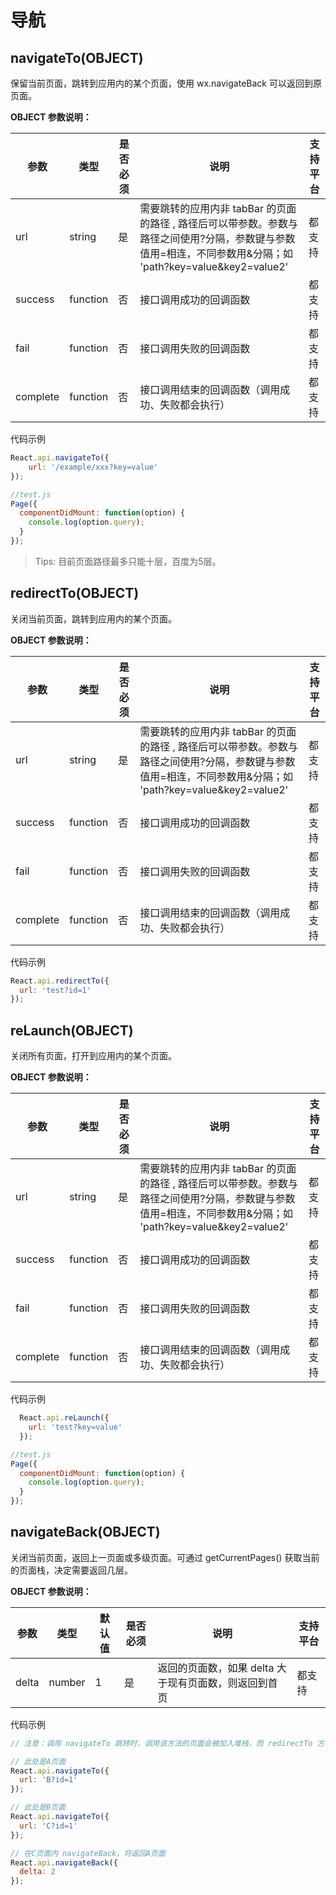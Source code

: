 # 导航

## navigateTo(OBJECT)

保留当前页面，跳转到应用内的某个页面，使用 wx.navigateBack 可以返回到原页面。

**OBJECT 参数说明：**

| 参数     | 类型     | 是否必须 | 说明                                                                                                                                                        | 支持平台 |
| -------- | --------  | -------- | ----------------------------------------------------------------------------------------------------------------------------------------------------------- | -------- |
| url      | string   | 是       | 需要跳转的应用内非 tabBar 的页面的路径 , 路径后可以带参数。参数与路径之间使用?分隔，参数键与参数值用=相连，不同参数用&分隔；如 'path?key=value&key2=value2' | 都支持   |
| success  | function | 否       | 接口调用成功的回调函数                                                                                                                                      | 都支持   |
| fail     | function | 否       | 接口调用失败的回调函数                                                                                                                                      | 都支持   |
| complete | function | 否       | 接口调用结束的回调函数（调用成功、失败都会执行）                                                                                                            | 都支持   |

代码示例
```javascript
React.api.navigateTo({
    url: '/example/xxx?key=value'
});
```

```javascript
//test.js
Page({
  componentDidMount: function(option) {
    console.log(option.query);
  }
});
```

> Tips: 目前页面路径最多只能十层，百度为5层。

## redirectTo(OBJECT)

关闭当前页面，跳转到应用内的某个页面。

**OBJECT 参数说明：**

| 参数     | 类型     | 是否必须 | 说明                                                                                                                                                        | 支持平台 |
| -------- | -------- | -------- | ----------------------------------------------------------------------------------------------------------------------------------------------------------- | -------- |
| url      | string   | 是       | 需要跳转的应用内非 tabBar 的页面的路径 , 路径后可以带参数。参数与路径之间使用?分隔，参数键与参数值用=相连，不同参数用&分隔；如 'path?key=value&key2=value2' | 都支持   |
| success  | function | 否       | 接口调用成功的回调函数                                                                                                                                      | 都支持   |
| fail     | function | 否       | 接口调用失败的回调函数                                                                                                                                      | 都支持   |
| complete | function | 否       | 接口调用结束的回调函数（调用成功、失败都会执行）                                                                                                            | 都支持   |

代码示例

```javascript
React.api.redirectTo({
  url: 'test?id=1'
});
```

## reLaunch(OBJECT)

关闭所有页面，打开到应用内的某个页面。

**OBJECT 参数说明：**

| 参数     | 类型     | 是否必须 | 说明                                                                                                                                                        | 支持平台 |
| -------- | -------- | -------- | ----------------------------------------------------------------------------------------------------------------------------------------------------------- | -------- |
| url      | string   | 是       | 需要跳转的应用内非 tabBar 的页面的路径 , 路径后可以带参数。参数与路径之间使用?分隔，参数键与参数值用=相连，不同参数用&分隔；如 'path?key=value&key2=value2' | 都支持   |
| success  | function | 否       | 接口调用成功的回调函数                                                                                                                                      | 都支持   |
| fail     | function | 否       | 接口调用失败的回调函数                                                                                                                                      | 都支持   |
| complete | function | 否       | 接口调用结束的回调函数（调用成功、失败都会执行）                                                                                                            | 都支持   |

代码示例

```javascript
  React.api.reLaunch({
    url: 'test?key=value'
  });
```

```javascript
//test.js
Page({
  componentDidMount: function(option) {
    console.log(option.query);
  }
});
```

## navigateBack(OBJECT)

关闭当前页面，返回上一页面或多级页面。可通过 getCurrentPages() 获取当前的页面栈，决定需要返回几层。

**OBJECT 参数说明：**

| 参数  | 类型   | 默认值 | 是否必须 | 说明                                                  | 支持平台 |
| ----- | ------ | ------ | -------- | ----------------------------------------------------- | -------- |
| delta | number | 1      | 是       | 返回的页面数，如果 delta 大于现有页面数，则返回到首页 | 都支持   |

代码示例

```javascript
// 注意：调用 navigateTo 跳转时，调用该方法的页面会被加入堆栈，而 redirectTo 方法则不会。见下方示例代码

// 此处是A页面
React.api.navigateTo({
  url: 'B?id=1'
});

// 此处是B页面
React.api.navigateTo({
  url: 'C?id=1'
});

// 在C页面内 navigateBack，将返回A页面
React.api.navigateBack({
  delta: 2
});
```

